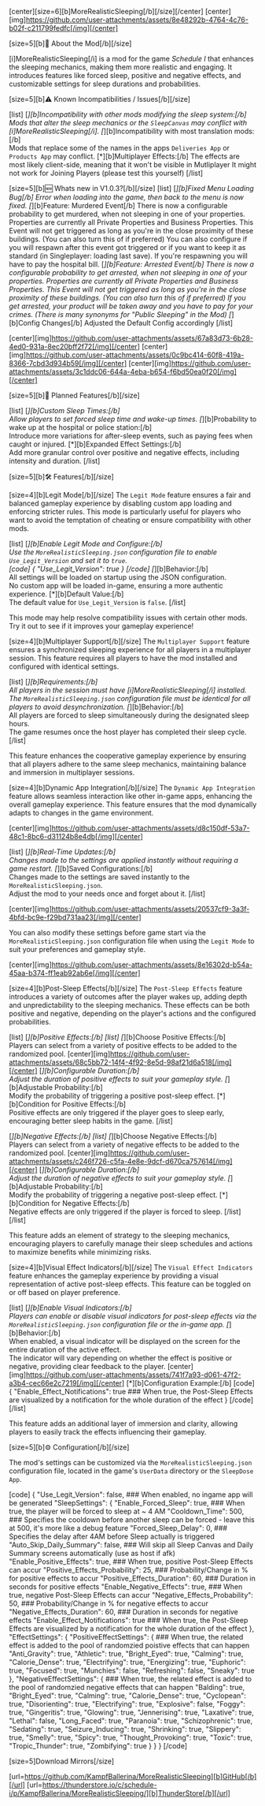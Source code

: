 [center][size=6][b]MoreRealisticSleeping[/b][/size][/center]
[center][img]https://github.com/user-attachments/assets/8e48292b-4764-4c76-b02f-c211799fedfc[/img][/center]

[size=5][b]📖 About the Mod[/b][/size]

[i]MoreRealisticSleeping[/i] is a mod for the game *Schedule I* that enhances the sleeping mechanics, making them more realistic and engaging. It introduces features like forced sleep, positive and negative effects, and customizable settings for sleep durations and probabilities.


[size=5][b]⚠️ Known Incompatibilities / Issues[/b][/size]

[list]
[*][b]Incompatibility with other mods modifying the sleep system:[/b]  
Mods that alter the sleep mechanics or the `SleepCanvas` may conflict with [i]MoreRealisticSleeping[/i].
[*][b]Incompatibility with most translation mods:[/b]  
Mods that replace some of the names in the apps `Deliveries App` or `Products App` may conflict.
[*][b]Multiplayer Effects:[/b]
The effects are most likely client-side, meaning that it won't be visible in Mutliplayer
It might not work for Joining Players (please test this yourself)
[/list]

[size=5][b]🆕 Whats new in V1.0.3?[/b][/size]
[list]
[*][b]Fixed Menu Loading Bug[/b]
Error when loading into the game, then back to the menu is now fixed.
[*][b]Feature: Murdered Event[/b]
There is now a configurable probability to get murdered, when not sleeping in one of your properties.
Properties are currently all Private Properties and Business Properties. This Event will not get triggered as long as you're in the close proximity of these buildings. (You can also turn this of if preferred)
You can also configure if you will respawn after this event got triggered or if you want to keep it as standard (in Singleplayer: loading last save).
If you're respawning you will have to pay the hospital bill.
[*][b]Feature: Arrested Event[/b]
There is now a configurable probability to get arrested, when not sleeping in one of your properties.
Properties are currently all Private Properties and Business Properties. This Event will not get triggered as long as you're in the close proximity of these buildings. (You can also turn this of if preferred)
If you get arrested, your product will be taken away and you have to pay for your crimes. (There is many synonyms for "Public Sleeping" in the Mod)
[*][b]Config Changes[/b]
Adjusted the Default Config accordingly
[/list]


[center][img]https://github.com/user-attachments/assets/67a83d73-6b28-4ed0-931a-8ec20bff2f72[/img][/center]
[center][img]https://github.com/user-attachments/assets/0c9bc414-60f8-419a-8366-7cbd3d934b59[/img][/center]
[center][img]https://github.com/user-attachments/assets/3c1ddc06-644a-4eba-b654-f6bd50ea0f20[/img][/center]

[size=5][b]🚀 Planned Features[/b][/size]

[list]
[*][b]Custom Sleep Times:[/b]  
Allow players to set forced sleep time and wake-up times.
[*][b]Probability to wake up at the hospital or police station:[/b]  
Introduce more variations for after-sleep events, such as paying fees when caught or injured.
[*][b]Expanded Effect Settings:[/b]  
Add more granular control over positive and negative effects, including intensity and duration.
[/list]


[size=5][b]🛠️ Features[/b][/size]

[size=4][b]Legit Mode[/b][/size]
The `Legit Mode` feature ensures a fair and balanced gameplay experience by disabling custom app loading and enforcing stricter rules. This mode is particularly useful for players who want to avoid the temptation of cheating or ensure compatibility with other mods.

[list]
[*][b]Enable Legit Mode and Configure:[/b]  
Use the `MoreRealisticSleeping.json` configuration file to enable `Use_Legit_Version` and set it to `true`.  
[code]
{
    "Use_Legit_Version": true
}
[/code]
[*][b]Behavior:[/b]  
All settings will be loaded on startup using the JSON configuration.  
No custom app will be loaded in-game, ensuring a more authentic experience.
[*][b]Default Value:[/b]  
The default value for `Use_Legit_Version` is `false`.
[/list]

This mode may help resolve compatibility issues with certain other mods. Try it out to see if it improves your gameplay experience!


[size=4][b]Multiplayer Support[/b][/size]
The `Multiplayer Support` feature ensures a synchronized sleeping experience for all players in a multiplayer session. This feature requires all players to have the mod installed and configured with identical settings.

[list]
[*][b]Requirements:[/b]  
All players in the session must have [i]MoreRealisticSleeping[/i] installed.  
The `MoreRealisticSleeping.json` configuration file must be identical for all players to avoid desynchronization.
[*][b]Behavior:[/b]  
All players are forced to sleep simultaneously during the designated sleep hours.  
The game resumes once the host player has completed their sleep cycle.
[/list]

This feature enhances the cooperative gameplay experience by ensuring that all players adhere to the same sleep mechanics, maintaining balance and immersion in multiplayer sessions.


[size=4][b]Dynamic App Integration[/b][/size]
The `Dynamic App Integration` feature allows seamless interaction like other in-game apps, enhancing the overall gameplay experience. This feature ensures that the mod dynamically adapts to changes in the game environment.

[center][img]https://github.com/user-attachments/assets/d8c150df-53a7-48c1-8bc6-d31124b8e4db[/img][/center]

[list]
[*][b]Real-Time Updates:[/b]  
Changes made to the settings are applied instantly without requiring a game restart.
[*][b]Saved Configurations:[/b]  
Changes made to the settings are saved instantly to the `MoreRealisticSleeping.json`.  
Adjust the mod to your needs once and forget about it.
[/list]

[center][img]https://github.com/user-attachments/assets/20537cf9-3a3f-4bfd-bc9e-f29bd731aa23[/img][/center]

You can also modify these settings before game start via the `MoreRealisticSleeping.json` configuration file when using the `Legit Mode` to suit your preferences and gameplay style.

[center][img]https://github.com/user-attachments/assets/8e16302d-b54a-45aa-b374-ff1eab92ab6e[/img][/center]


[size=4][b]Post-Sleep Effects[/b][/size]
The `Post-Sleep Effects` feature introduces a variety of outcomes after the player wakes up, adding depth and unpredictability to the sleeping mechanics. These effects can be both positive and negative, depending on the player's actions and the configured probabilities.

[list]
[*][b]Positive Effects:[/b]
[list]
[*][b]Choose Positive Effects:[/b]  
Players can select from a variety of positive effects to be added to the randomized pool.
[center][img]https://github.com/user-attachments/assets/68c5bb72-14f4-4f92-8e5d-98af21d6a518[/img][/center]
[*][b]Configurable Duration:[/b]  
Adjust the duration of positive effects to suit your gameplay style.
[*][b]Adjustable Probability:[/b]  
Modify the probability of triggering a positive post-sleep effect.
[*][b]Condition for Positive Effects:[/b]  
Positive effects are only triggered if the player goes to sleep early, encouraging better sleep habits in the game.
[/list]

[*][b]Negative Effects:[/b]
[list]
[*][b]Choose Negative Effects:[/b]  
Players can select from a variety of negative effects to be added to the randomized pool.
[center][img]https://github.com/user-attachments/assets/c246f726-c5fa-4e8e-9dcf-d670ca757614[/img][/center]
[*][b]Configurable Duration:[/b]  
Adjust the duration of negative effects to suit your gameplay style.
[*][b]Adjustable Probability:[/b]  
Modify the probability of triggering a negative post-sleep effect.
[*][b]Condition for Negative Effects:[/b]  
Negative effects are only triggered if the player is forced to sleep.
[/list]
[/list]

This feature adds an element of strategy to the sleeping mechanics, encouraging players to carefully manage their sleep schedules and actions to maximize benefits while minimizing risks.


[size=4][b]Visual Effect Indicators[/b][/size]
The `Visual Effect Indicators` feature enhances the gameplay experience by providing a visual representation of active post-sleep effects. This feature can be toggled on or off based on player preference.

[list]
[*][b]Enable Visual Indicators:[/b]  
Players can enable or disable visual indicators for post-sleep effects via the `MoreRealisticSleeping.json` configuration file or the in-game app.
[*][b]Behavior:[/b]  
When enabled, a visual indicator will be displayed on the screen for the entire duration of the active effect.  
The indicator will vary depending on whether the effect is positive or negative, providing clear feedback to the player.
[center][img]https://github.com/user-attachments/assets/741f7a93-d061-47f2-a3b4-cec66e2c7219[/img][/center]
[*][b]Configuration Example:[/b]
[code]
{
    "Enable_Effect_Notifications": true ### When true, the Post-Sleep Effects are visualized by a notification for the whole duration of the effect
}
[/code]
[/list]

This feature adds an additional layer of immersion and clarity, allowing players to easily track the effects influencing their gameplay.


[size=5][b]⚙️ Configuration[/b][/size]

The mod's settings can be customized via the `MoreRealisticSleeping.json` configuration file, located in the game's `UserData` directory or the `SleepDose App`.

[code]
{
    "Use_Legit_Version": false, ### When enabled, no ingame app will be generated
    "SleepSettings": {
        "Enable_Forced_Sleep": true, ### When true, the player will be forced to sleep at ~ 4 AM
        "Cooldown_Time": 500, ### Specifies the cooldown before another sleep can be forced - leave this at 500, it's more like a debug feature
        "Forced_Sleep_Delay": 0, ### Specifies the delay after 4AM before Sleep actually is triggered
        "Auto_Skip_Daily_Summary": false, ### Will skip all Sleep Canvas and Daily Summary screens automatically (use as host if afk)
        "Enable_Positive_Effects": true, ### When true, positive Post-Sleep Effects can accur
        "Positive_Effects_Probability": 25,  ### Probability/Change in % for positive effects to accur
        "Positive_Effects_Duration": 60, ### Duration in seconds for positive effects
        "Enable_Negative_Effects": true, ### When true, negative Post-Sleep Effects can accur
        "Negative_Effects_Probability": 50, ### Probability/Change in % for negative effects to accur
        "Negative_Effects_Duration": 60, ### Duration in seconds for negative effects
        "Enable_Effect_Notifications": true ### When true, the Post-Sleep Effects are visualized by a notification for the whole duration of the effect
    },
    "EffectSettings": {
        "PositiveEffectSettings": { ### When true, the related effect is added to the pool of randomzied poistive effects that can happen
            "Anti_Gravity": true,
            "Athletic": true,
            "Bright_Eyed": true,
            "Calming": true,
            "Calorie_Dense": true,
            "Electrifying": true,
            "Energizing": true,
            "Euphoric": true,
            "Focused": true,
            "Munchies": false,
            "Refreshing": false,
            "Sneaky": true
        },
        "NegativeEffectSettings": { ### When true, the related effect is added to the pool of randomzied negative effects that can happen
            "Balding": true,
            "Bright_Eyed": true,
            "Calming": true,
            "Calorie_Dense": true,
            "Cyclopean": true,
            "Disorienting": true,
            "Electrifying": true,
            "Explosive": false,
            "Foggy": true,
            "Gingeritis": true,
            "Glowing": true,
            "Jennerising": true,
            "Laxative": true,
            "Lethal": false,
            "Long_Faced": true,
            "Paranoia": true,
            "Schizophrenic": true,
            "Sedating": true,
            "Seizure_Inducing": true,
            "Shrinking": true,
            "Slippery": true,
            "Smelly": true,
            "Spicy": true,
            "Thought_Provoking": true,
            "Toxic": true,
            "Tropic_Thunder": true,
            "Zombifying": true
        }
    }
}
[/code]


[size=5]Download Mirrors[/size]

[url=https://github.com/KampfBallerina/MoreRealisticSleeping][b]GitHub[/b][/url]
[url=https://thunderstore.io/c/schedule-i/p/KampfBallerina/MoreRealisticSleeping/][b]ThunderStore[/b][/url]
